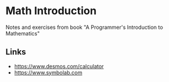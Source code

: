 # Math Introduction
Notes and exercises from book "A Programmer's Introduction to Mathematics"

## Links
- https://www.desmos.com/calculator
- https://www.symbolab.com
